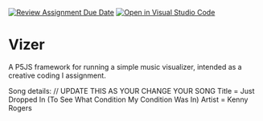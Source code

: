 [![Review Assignment Due Date](https://classroom.github.com/assets/deadline-readme-button-22041afd0340ce965d47ae6ef1cefeee28c7c493a6346c4f15d667ab976d596c.svg)](https://classroom.github.com/a/cTEGXgNS)
[![Open in Visual Studio Code](https://classroom.github.com/assets/open-in-vscode-2e0aaae1b6195c2367325f4f02e2d04e9abb55f0b24a779b69b11b9e10269abc.svg)](https://classroom.github.com/online_ide?assignment_repo_id=15517295&assignment_repo_type=AssignmentRepo)
# Vizer

A P5JS framework for running a simple music visualizer, intended as a creative coding I assignment.

Song details: // UPDATE THIS AS YOUR CHANGE YOUR SONG 
Title = Just Dropped In (To See What Condition My Condition Was In)
Artist = Kenny Rogers
